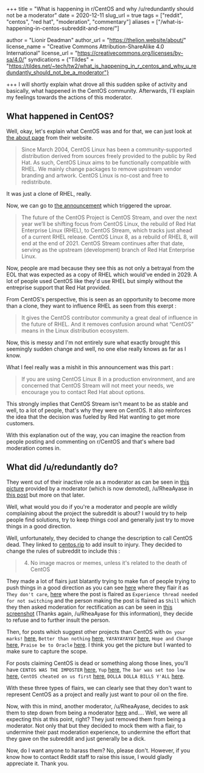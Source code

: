 +++
title = "What is happening in r/CentOS and why /u/redundantly should not be a moderator"
date = 2020-12-11
slug_url = true
tags = ["reddit", "centos", "red hat", "moderation", "commentary"]
aliases = ["/what-is-happening-in-centos-subreddit-and-more/"]

author = "Lionir Deadman"
author_url = "https://thelion.website/about/"
license_name = "Creative Commons Attribution-ShareAlike 4.0 International"
license_url = "https://creativecommons.org/licenses/by-sa/4.0/"
syndications = {"Tildes" = "https://tildes.net/~tech/tw2/what_is_happening_in_r_centos_and_why_u_redundantly_should_not_be_a_moderator"}

+++
I will shortly explain what drove all this sudden spike of activity and basically, what happened in the CentOS community. Afterwards, I'll explain
my feelings towards the actions of this moderator.
<!--more-->

## What happened in CentOS?

Well, okay, let's explain what CentOS was and for that, we can just look at [the about page](https://centos.org/about/) from their website.

> Since March 2004, CentOS Linux has been a community-supported distribution derived from sources freely provided to the public by Red Hat. As such, CentOS Linux aims to be functionally compatible with RHEL. We mainly change packages to remove upstream vendor branding and artwork. CentOS Linux is no-cost and free to redistribute.

It was just a clone of RHEL, really. 

Now, we can go to [the announcement](https://blog.centos.org/2020/12/future-is-centos-stream/) which triggered the uproar.

> The future of the CentOS Project is CentOS Stream, and over the next year we’ll be shifting focus from CentOS Linux, the rebuild of Red Hat Enterprise Linux (RHEL), to CentOS Stream, which tracks just ahead of a current RHEL release. CentOS Linux 8, as a rebuild of RHEL 8, will end at the end of 2021. CentOS Stream continues after that date, serving as the upstream (development) branch of Red Hat Enterprise Linux.

Now, people are mad because they see this as not only a betrayal from the EOL that was expected as a copy of RHEL which would've ended in 2029.
A lot of people used CentOS like they'd use RHEL but simply without the entreprise support that Red Hat provided.

From CentOS's perspective, this is seen as an opportunity to become more than a clone, they want to influence RHEL as seen from this exerpt :

> It gives the CentOS contributor community a great deal of influence in the future of RHEL. And it removes confusion around what “CentOS” means in the Linux distribution ecosystem.

Now, this is messy and I'm not entirely sure what exactly brought this seemingly sudden change and well, no one else really knows as far as I know.

What I feel really was a mishit in this announcement was this part :

> If you are using CentOS Linux 8 in a production environment, and are concerned that CentOS Stream will not meet your needs, we encourage you to contact Red Hat about options.

This strongly implies that CentOS Stream isn't meant to be as stable and well, to a lot of people, that's why they were on CentOS. It also reinforces the idea
that the decision was fueled by Red Hat wanting to get more customers.

With this explanation out of the way, you can imagine the reaction from people posting and commenting on r/CentOS and that's where bad moderation comes in.

## What did /u/redundantly do?

They went out of their inactive role as a moderator as can be seen in [this picture](https://imgur.com/DyUttAR) provided by a moderator (which is now demoted), /u/RheaAyase in [this post](https://www.reddit.com/r/CentOS/comments/kaq0qu/an_open_letter_from_one_moderator_to_another/) but more on that later.

Well, what would you do if you're a moderator and people are wildly complaining about the project the subreddit is about? I would try to help people find solutions,
try to keep things cool and generally just try to move things in a good direction. 

Well, unfortunately, they decided to change the description to call CentOS dead. They linked to [centos.rip](https://centos.rip/) to add insult to injury. They decided to change
the rules of subreddit to include this :

> 4. No image macros or memes, unless it's related to the death of CentOS

They made a lot of flairs just blatantly trying to make fun of people trying to push things in a good direction as you can see [here](https://www.reddit.com/r/CentOS/comments/kako6g/save_centos_from_redhat_you_can_sign_to_show/) where they flair it as `They don't care`, [here](https://www.reddit.com/r/CentOS/comments/kallmj/experience_with_centos_stream_sharing_thread/) where the post is flaired as `Experience thread needed for not switching` and the person making the post is flaired as `Shill` which they then
asked moderation for rectification as can be seen in [this screenshot](https://imgur.com/mxTrzII) (Thanks again, /u/RheaAyase for this information), they decide to refuse and to further insult the person.

Then, for posts which suggest other projects than CentOS with `On your marks!` [here](https://www.reddit.com/r/CentOS/comments/kahj26/rocky_linux_is_go_centos_founders_new_project/), `Better than nothing` [here](https://www.reddit.com/r/CentOS/comments/kau0f0/is_oracle_linux_a_good_centos_replacement/), `YAYAYAYAYAY` [here](https://www.reddit.com/r/CentOS/comments/kafdes/communitydriven_rhel_fork_by_cloudlinux_announced/), `Hope and Change` [here](https://www.reddit.com/r/CentOS/comments/k9ya42/i_really_hope_rocky_becomes_a_great_replacement/), `Praise be to Oracle` [here](https://www.reddit.com/r/CentOS/comments/k9xkn1/any_real_world_experience_with_oracle_linux/). I think you get the picture but I wanted to make sure to capture the scope.

For posts claiming CentOS is dead or something along those lines, you'll have `CENTOS WAS THE IMPOSTER` [here](https://www.reddit.com/r/CentOS/comments/kadtmj/what_it_feels_like/), `Yup` [here](https://www.reddit.com/r/CentOS/comments/kamdix/centos_8_dead_thanks_to_redhat_corporate_greed/), `The bar was set too low` [here](https://www.reddit.com/r/CentOS/comments/kamdix/centos_8_dead_thanks_to_redhat_corporate_greed/), `CentOS cheated on us first` [here](https://www.reddit.com/r/CentOS/comments/kabjy5/centos_commands_cheat_sheet/), `DOLLA DOLLA BILLS Y'ALL` [here](https://www.reddit.com/r/CentOS/comments/ka2lrt/be_on_the_lookout_for_unintended_consequences_of/).

With these three types of flairs, we can clearly see that they don't want to represent CentOS as a project and really just want to pour oil on the fire.

Now, with this in mind, another moderator, /u/RheaAyase, decides to ask them to step down from being a moderator [here](https://old.reddit.com/r/CentOS/comments/kaq0qu/an_open_letter_from_one_moderator_to_another/) and....
Well, we were all expecting this at this point, right? They just removed them from being a moderator. Not only that but they decided to mock them with a flair, to undermine
their past moderation experience, to undermine the effort that they gave on the subreddit and just generally be a dick.

Now, do I want anyone to harass them? No, please don't. However, if you know how to contact Reddit staff to raise this issue, I would gladly appreciate it. Thank you.
